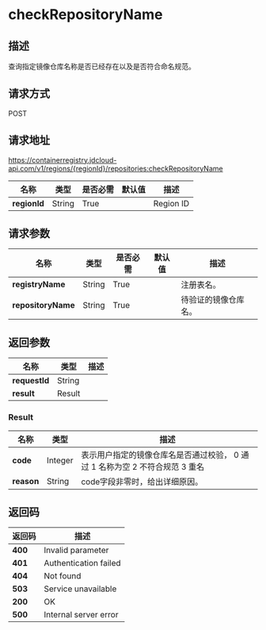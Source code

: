 # checkRepositoryName


## 描述
查询指定镜像仓库名称是否已经存在以及是否符合命名规范。


## 请求方式
POST

## 请求地址
https://containerregistry.jdcloud-api.com/v1/regions/{regionId}/repositories:checkRepositoryName

|名称|类型|是否必需|默认值|描述|
|---|---|---|---|---|
|**regionId**|String|True| |Region ID|

## 请求参数
|名称|类型|是否必需|默认值|描述|
|---|---|---|---|---|
|**registryName**|String|True| |注册表名。|
|**repositoryName**|String|True| |待验证的镜像仓库名。|


## 返回参数
|名称|类型|描述|
|---|---|---|
|**requestId**|String| |
|**result**|Result| |

### Result
|名称|类型|描述|
|---|---|---|
|**code**|Integer|表示用户指定的镜像仓库名是否通过校验， 0 通过 1 名称为空 2 不符合规范 3 重名|
|**reason**|String|code字段非零时，给出详细原因。|

## 返回码
|返回码|描述|
|---|---|
|**400**|Invalid parameter|
|**401**|Authentication failed|
|**404**|Not found|
|**503**|Service unavailable|
|**200**|OK|
|**500**|Internal server error|
